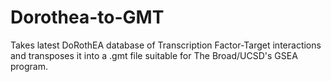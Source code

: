 # Dorothea-to-GMT
Takes latest DoRothEA database of Transcription Factor-Target interactions and transposes it into a .gmt file suitable for The Broad/UCSD's GSEA program.
